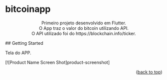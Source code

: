 # bitcoinapp
<p align="center">
Primeiro projeto desenvolvido em Flutter.</br>
O App traz o valor do bitcoin utilizando API.</br>
O API utilizado foi do https://blockchain.info/ticker.</br>
</p>
## Getting Started

Tela do APP.

[![Product Name Screen Shot]product-screenshot]

<!-- MARKDOWN LINKS & IMAGES -->
<!-- https://www.markdownguide.org/basic-syntax/#reference-style-links -->
[product-screenshot]: Imagens/tela1.PNG

<p align="right">(<a href="#readme-top">back to top</a>)</p>